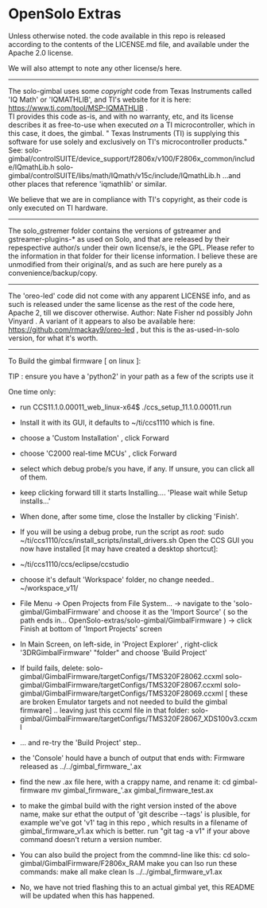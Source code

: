 # OpenSolo Extras

Unless otherwise noted. the code available in this repo is released according to the contents of the LICENSE.md file, and available under the Apache 2.0 license.

We will also attempt to note any other license/s here.  

------------------------------------------

The solo-gimbal uses some *copyright* code from Texas Instruments called 'IQ Math' or 'IQMATHLIB', and TI's website for it is here: https://www.ti.com/tool/MSP-IQMATHLIB .  
TI provides this code as-is, and with no warranty, etc, and its license describes it as free-to-use when executed *on* a TI microcontroller, which in this case, it does, the gimbal.
" Texas Instruments (TI) is supplying this software for use solely and exclusively on TI's microcontroller products."
See:
 solo-gimbal/controlSUITE/device_support/f2806x/v100/F2806x_common/include/IQmathLib.h 
 solo-gimbal/controlSUITE/libs/math/IQmath/v15c/include/IQmathLib.h
...and other places that reference 'iqmathlib' or similar.

We believe that we are in compliance with TI's copyright, as their code is only executed on TI hardware.

------------------------------------------

The solo_gstremer folder contains the versions of gstreamer and gstreamer-plugins-* as used on Solo, and that are released by their repespective author/s under their own license/s, ie the GPL.  Please refer to the information in that folder for their license information.  I believe these are unmodified from their original/s, and as such are here purely as a convenience/backup/copy.

------------------------------------------

The 'oreo-led' code did not come with any apparent LICENSE info, and as such is released under the same license as the rest of the code here, Apache 2, till we discover otherwise. Author: Nate Fisher nd possibly John Vinyard . A variant of it appears to also be available here: https://github.com/rmackay9/oreo-led , but this is the as-used-in-solo version, for what it's worth.

------------------------------------------
To Build the gimbal firmware [ on linux ]:

TIP : ensure you have a 'python2' in your path as a few of the scripts use it 

One time only: 
 * run CCS11.1.0.00011_web_linux-x64$ ./ccs_setup_11.1.0.00011.run
 * Install it with its GUI, it defaults to ~/ti/ccs1110 which is fine.
 * choose a 'Custom Installation' , click Forward
 * choose 'C2000 real-time MCUs' , click Forward
 * select which debug probe/s you have, if any. If unsure, you can click all of them.
 * keep clicking forward till it starts Installing.... 'Please wait while Setup installs...'
 * When done, after some time, close the Installer by clicking 'Finish'.
 * If you will be using a debug probe, run the script as *root*: sudo ~/ti/ccs1110/ccs/install_scripts/install_drivers.sh
Open the CCS GUI you now have installed [it may have created a desktop shortcut]:
 * ~/ti/ccs1110/ccs/eclipse/ccstudio
 * choose it's default 'Workspace' folder, no change needed.. ~/workspace_v11/
 * File Menu -> Open Projects from File System... -> navigate to the 'solo-gimbal/GimbalFirmware' and choose it as the 'Import Source' ( so the path ends in... OpenSolo-extras/solo-gimbal/GimbalFirmware ) -> click Finish at bottom of 'Import Projects' screen
 * In Main Screen, on left-side, in 'Project Explorer' , right-click '3DRGimbalFirmware' "folder" and choose 'Build Project'
 * If build fails, delete:
  solo-gimbal/GimbalFirmware/targetConfigs/TMS320F28062.ccxml
  solo-gimbal/GimbalFirmware/targetConfigs/TMS320F28067.ccxml
  solo-gimbal/GimbalFirmware/targetConfigs/TMS320F28069.ccxml
  [ these are broken Emulator targets and not needed to build the gimbal firmware]
  .. leaving just this ccxml file in that folder:
  solo-gimbal/GimbalFirmware/targetConfigs/TMS320F28067_XDS100v3.ccxml
 * ... and re-try the 'Build Project' step..

 * the 'Console' hould have a bunch of output that ends with:
    Firmware released as ../../gimbal_firmware_'.ax

* find the new .ax file here, with a crappy name, and rename it:
    cd gimbal-firmware
    mv gimbal_firmware_\'.ax gimbal_firmware_test.ax

* to make the gimbal build with the right version insted of the above name, make sur ethat the output of 'git describe --tags' is plusible, for example we've got 'v1' tag in this repo , which results in a filename of gimbal_firmware_v1.ax which is better.  run "git tag -a v1" if your above command doesn't return a version number.

* You can also build the project from the commnd-line like this: 
  cd solo-gimbal/GimbalFirmware/F2806x_RAM
  make
  you can lso run these commands:
  make all
  make clean
  ls ../../gimbal_firmware_v1.ax


* No, we have not tried flashing this to an actual gimbal yet, this README will be updated when this has happened.

  
